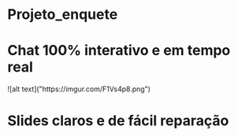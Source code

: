 # Projeto_enquete
<h1>Chat 100% interativo e em tempo real</h1>
![alt text]("https://imgur.com/F1Vs4p8.png")
<p></p>
<h1>Slides claros e de fácil reparação</h1>
<img alt = "" scr= "https://imgur.com/V9XRnYq.png" />
